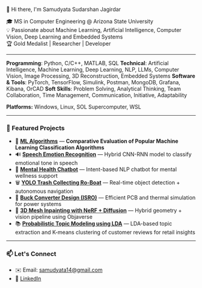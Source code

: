 👋 Hi there, I'm Samudyata Sudarshan Jagirdar

🎓 MS in Computer Engineering @ Arizona State University  
💡 Passionate about Machine Learning, Artificial Intelligence, Computer Vision, Deep Learning and Embedded Systems  
🏆 Gold Medalist | Researcher | Developer  

---

**Programming**: Python, C/C++, MATLAB, SQL
**Technical**: Artificial Intelligence, Machine Learning, Deep Learning, NLP, LLMs, Computer Vision, Image
Processing, 3D Reconstruction, Embedded Systems
**Software & Tools**: PyTorch, TensorFlow, Simulink, Postman, MongoDB, Grafana, Kibana, OrCAD
**Soft Skills**: Problem Solving, Analytical Thinking, Team Collaboration, Time Management, Communication,
Initiative, Adaptability

**Platforms:** Windows, Linux, SOL Supercomputer, WSL  

---

### 📁 Featured Projects 
- 🤖 **[ML Algorithms](https://github.com/Samudyata/samudyata_projects/tree/main/Ml-algorithms)** — **Comparative Evaluation of Popular Machine Learning Classification Algorithms**
- 🔊 **[Speech Emotion Recognition](https://github.com/Samudyata/samudyata_projects/tree/main/Speech%20Emotion%20Recognition%20using%20CNN-RNN%20Hybrid%20Model)** — Hybrid CNN-RNN model to classify emotional tone in speech 
- 🧠 **[Mental Health Chatbot](https://github.com/Samudyata/samudyata_projects/tree/main/Mental%20Health%20Chatbot)** — Intent-based NLP chatbot for mental wellness support
- 🗑️ **[YOLO Trash Collecting Ro-Boat](https://github.com/Samudyata/samudyata_projects/tree/main/Trash-Collection-Ro-Boat)** — Real-time object detection + autonomous navigation  
- 🔧 **[Buck Converter Design (ISRO)](https://github.com/Samudyata/samudyata_projects/tree/main/Buck%20Converter%20using%20LT8631)** — Efficient PCB and thermal simulation for power systems  
- 🧵 **[3D Mesh Inpainting with NeRF + Diffusion](https://github.com/Samudyata/samudyata_projects/tree/main/3D%20Mesh%20Inpainting%20with%20NerF%20%2B%20Diffusion)** — Hybrid geometry + vision pipeline using Objaverse
- 📚 **[Probabilistic Topic Modeling using LDA](https://github.com/Samudyata/samudyata_projects/tree/main/Probabilistic%20Topic%20Modeling%20using%20LDA)** — LDA-based topic extraction and K-means clustering of customer reviews for retail insights
 

---

### 📫 Let's Connect
- ✉️ Email: samudyata14@gmail.com  
- 🔗 [LinkedIn](https://www.linkedin.com/in/samudyata-sj/)  
